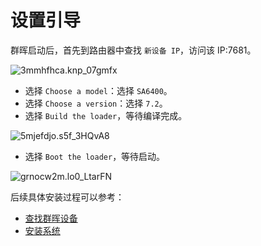 # 设置引导

群晖启动后，首先到路由器中查找 `新设备 IP`，访问该 IP:7681。

![3mmhfhca.knp_07gmfx](https://img-1255332810.cos.ap-chengdu.myqcloud.com/3mmhfhca.knp_07gmfx.png)

- 选择 `Choose a model`：选择 `SA6400`。
- 选择 `Choose a version`：选择 `7.2`。
- 选择 `Build the loader`，等待编译完成。

![5mjefdjo.s5f_3HQvA8](https://img-1255332810.cos.ap-chengdu.myqcloud.com/5mjefdjo.s5f_3HQvA8.png)

- 选择 `Boot the loader`，等待启动。

![grnocw2m.lo0_LtarFN](https://img-1255332810.cos.ap-chengdu.myqcloud.com/grnocw2m.lo0_LtarFN.png)

后续具体安装过程可以参考：

- [查找群晖设备](/synology/find_synology.md)
- [安装系统](/synology/install_system.md)